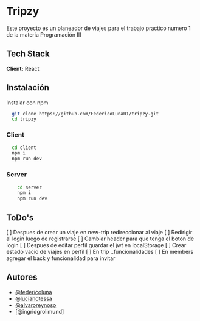 # Tripzy

Este proyecto es un planeador de viajes para el trabajo practico numero 1 de la materia Programación III

## Tech Stack

**Client:** React

## Instalación

Instalar con npm

```bash
  git clone https://github.com/FedericoLuna01/tripzy.git
  cd tripzy
```

### Client

```bash
  cd client
  npm i
  npm run dev
```

### Server

```bash
    cd server
    npm i
    npm run dev
```


## ToDo's
[ ] Despues de crear un viaje en new-trip redireccionar al viaje
[ ] Redirigir al login luego de registrarse
[ ] Cambiar header para que tenga el boton de login
[ ] Despues de editar perfil guardar el jwt en localStorage
[ ] Crear estado vacio de viajes en perfil
[ ] En trip ..funcionalidades
[ ] En members agregar el back y funcionalidad para invitar



## Autores

- [@federicoluna](https://www.github.com/federicoluna01)
- [@lucianotessa](https://www.github.com/LucianoTessa)
- [@alvaroreynoso](https://www.github.com/AlvaroReynoso)
- [@ingridgrolimund]


